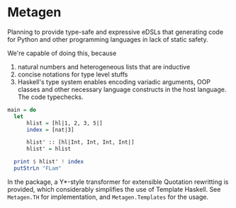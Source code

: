 # Metagen

Planning to provide type-safe and expressive eDSLs that generating code for Python and other programming languages in lack of static safety.

We're capable of doing this, because
1. natural numbers and heterogeneous lists that are inductive
2. concise notations for type level stuffs
3. Haskell's type system enables encoding variadic arguments, OOP classes and other necessary language constructs in the host language. The code typechecks.

```haskell
main = do
  let
      hlist = [hl|1, 2, 3, 5|]
      index = [nat|3]

      hlist' :: [hl|Int, Int, Int, Int|]
      hlist' = hlist

  print $ hlist' ! index
  putStrLn "FLam"
```

In the package, a Y*-style transformer for extensible Quotation rewritting is provided, which considerably simplifies the use of Template Haskell. See `Metagen.TH` for implementation, and `Metagen.Templates` for the usage.
